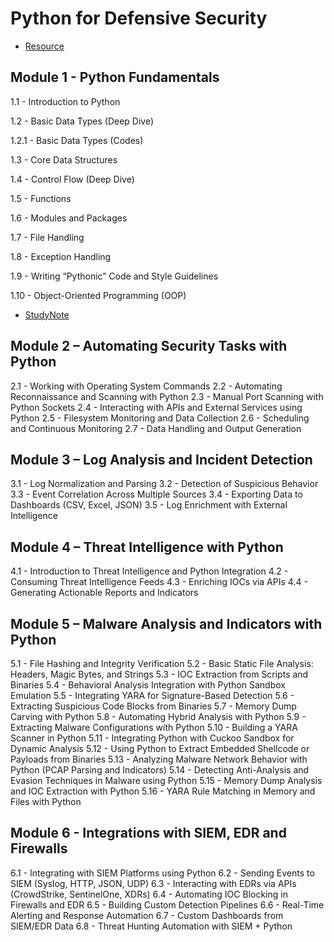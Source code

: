 # Python for Defensive Security

* [Resource](https://redteamleaders.coursestack.com/courses/112c82c5-933f-4a83-8bca-8c825b905309)

## Module 1 - Python Fundamentals
1.1 - Introduction to Python

1.2 - Basic Data Types (Deep Dive)

  1.2.1 - Basic Data Types (Codes)

1.3 - Core Data Structures

1.4 - Control Flow (Deep Dive)

1.5 - Functions

1.6 - Modules and Packages

1.7 - File Handling

1.8 - Exception Handling

1.9 - Writing “Pythonic” Code and Style Guidelines

1.10 - Object-Oriented Programming (OOP)

* [StudyNote](https://github.com/SEUNGHO-Y00/PersonalStudy/blob/main/PythonforSecurity/DefensiveSecurity/Module1.md)

## Module 2 – Automating Security Tasks with Python
2.1 - Working with Operating System Commands
2.2 - Automating Reconnaissance and Scanning with Python
2.3 - Manual Port Scanning with Python Sockets
2.4 - Interacting with APIs and External Services using Python
2.5 - Filesystem Monitoring and Data Collection
2.6 - Scheduling and Continuous Monitoring
2.7 - Data Handling and Output Generation

## Module 3 – Log Analysis and Incident Detection
3.1 - Log Normalization and Parsing
3.2 - Detection of Suspicious Behavior
3.3 - Event Correlation Across Multiple Sources
3.4 - Exporting Data to Dashboards (CSV, Excel, JSON)
3.5 - Log Enrichment with External Intelligence

## Module 4 – Threat Intelligence with Python
4.1 - Introduction to Threat Intelligence and Python Integration
4.2 - Consuming Threat Intelligence Feeds
4.3 - Enriching IOCs via APIs
4.4 - Generating Actionable Reports and Indicators

## Module 5 – Malware Analysis and Indicators with Python
5.1 - File Hashing and Integrity Verification
5.2 - Basic Static File Analysis: Headers, Magic Bytes, and Strings
5.3 - IOC Extraction from Scripts and Binaries
5.4 - Behavioral Analysis Integration with Python Sandbox Emulation
5.5 - Integrating YARA for Signature-Based Detection
5.6 - Extracting Suspicious Code Blocks from Binaries
5.7 - Memory Dump Carving with Python
5.8 - Automating Hybrid Analysis with Python
5.9 - Extracting Malware Configurations with Python
5.10 - Building a YARA Scanner in Python
5.11 - Integrating Python with Cuckoo Sandbox for Dynamic Analysis
5.12 - Using Python to Extract Embedded Shellcode or Payloads from Binaries
5.13 - Analyzing Malware Network Behavior with Python (PCAP Parsing and Indicators)
5.14 - Detecting Anti-Analysis and Evasion Techniques in Malware using Python
5.15 - Memory Dump Analysis and IOC Extraction with Python
5.16 - YARA Rule Matching in Memory and Files with Python

## Module 6 - Integrations with SIEM, EDR and Firewalls
6.1 - Integrating with SIEM Platforms using Python
6.2 - Sending Events to SIEM (Syslog, HTTP, JSON, UDP)
6.3 - Interacting with EDRs via APIs (CrowdStrike, SentinelOne, XDRs)
6.4 - Automating IOC Blocking in Firewalls and EDR
6.5 - Building Custom Detection Pipelines
6.6 - Real-Time Alerting and Response Automation
6.7 - Custom Dashboards from SIEM/EDR Data
6.8 - Threat Hunting Automation with SIEM + Python
